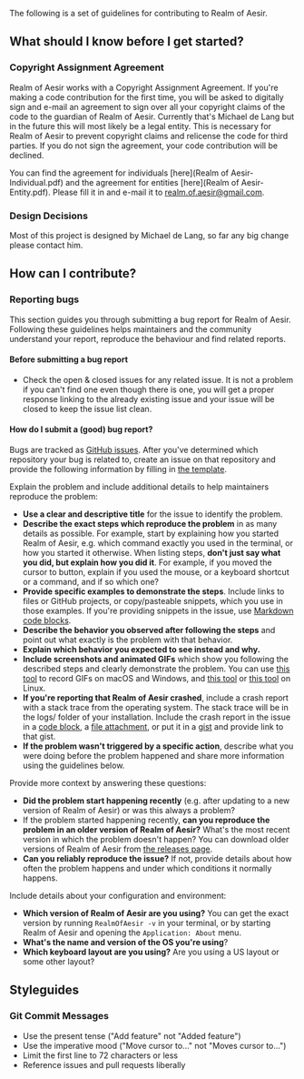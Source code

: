 The following is a set of guidelines for contributing to Realm of Aesir.

## What should I know before I get started?

### Copyright Assignment Agreement

Realm of Aesir works with a Copyright Assignment Agreement. If you're making a code contribution for the first time, you will be asked to digitally sign and e-mail an agreement to sign over all your copyright claims of the code to the guardian of Realm of Aesir. Currently that's Michael de Lang but in the future this will most likely be a legal entity. This is necessary for Realm of Aesir to prevent copyright claims and relicense the code for third parties. If you do not sign the agreement, your code contribution will be declined.

You can find the agreement for individuals [here](Realm of Aesir-Individual.pdf) and the agreement for entities [here](Realm of Aesir-Entity.pdf). Please fill it in and e-mail it to realm.of.aesir@gmail.com.

### Design Decisions

Most of this project is designed by Michael de Lang, so far any big change please contact him.

## How can I contribute?

### Reporting bugs

This section guides you through submitting a bug report for Realm of Aesir. Following these guidelines helps maintainers and the community understand your report, reproduce the behaviour and find related reports.

#### Before submitting a bug report

* Check the open & closed issues for any related issue. It is not a problem if you can't find one even though there is one, you will get a proper response linking to the already existing issue and your issue will be closed to keep the issue list clean.

#### How do I submit a (good) bug report?

Bugs are tracked as [GitHub issues](https://guides.github.com/features/issues/). After you've determined which repository your bug is related to, create an issue on that repository and provide the following information by filling in [the template](ISSUE_TEMPLATE.md).

Explain the problem and include additional details to help maintainers reproduce the problem:

* **Use a clear and descriptive title** for the issue to identify the problem.
* **Describe the exact steps which reproduce the problem** in as many details as possible. For example, start by explaining how you started Realm of Aesir, e.g. which command exactly you used in the terminal, or how you started it otherwise. When listing steps, **don't just say what you did, but explain how you did it**. For example, if you moved the cursor to button, explain if you used the mouse, or a keyboard shortcut or a command, and if so which one?
* **Provide specific examples to demonstrate the steps**. Include links to files or GitHub projects, or copy/pasteable snippets, which you use in those examples. If you're providing snippets in the issue, use [Markdown code blocks](https://help.github.com/articles/markdown-basics/#multiple-lines).
* **Describe the behavior you observed after following the steps** and point out what exactly is the problem with that behavior.
* **Explain which behavior you expected to see instead and why.**
* **Include screenshots and animated GIFs** which show you following the described steps and clearly demonstrate the problem. You can use [this tool](http://www.cockos.com/licecap/) to record GIFs on macOS and Windows, and [this tool](https://github.com/colinkeenan/silentcast) or [this tool](https://github.com/GNOME/byzanz) on Linux.
* **If you're reporting that Realm of Aesir crashed**, include a crash report with a stack trace from the operating system. The stack trace will be in the logs/ folder of your installation. Include the crash report in the issue in a [code block](https://help.github.com/articles/markdown-basics/#multiple-lines), a [file attachment](https://help.github.com/articles/file-attachments-on-issues-and-pull-requests/), or put it in a [gist](https://gist.github.com/) and provide link to that gist.
* **If the problem wasn't triggered by a specific action**, describe what you were doing before the problem happened and share more information using the guidelines below.

Provide more context by answering these questions:

* **Did the problem start happening recently** (e.g. after updating to a new version of Realm of Aesir) or was this always a problem?
* If the problem started happening recently, **can you reproduce the problem in an older version of Realm of Aesir?** What's the most recent version in which the problem doesn't happen? You can download older versions of Realm of Aesir from [the releases page](https://github.com/RealmOfAesir/client/releases).
* **Can you reliably reproduce the issue?** If not, provide details about how often the problem happens and under which conditions it normally happens.

Include details about your configuration and environment:

* **Which version of Realm of Aesir are you using?** You can get the exact version by running `RealmOfAesir -v` in your terminal, or by starting Realm of Aesir and opening the `Application: About` menu.
* **What's the name and version of the OS you're using**?
* **Which keyboard layout are you using?** Are you using a US layout or some other layout?

## Styleguides

### Git Commit Messages

* Use the present tense ("Add feature" not "Added feature")
* Use the imperative mood ("Move cursor to..." not "Moves cursor to...")
* Limit the first line to 72 characters or less
* Reference issues and pull requests liberally
